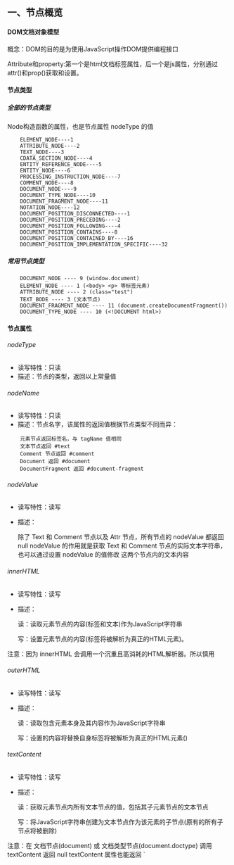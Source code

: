## 一、节点概览

#### DOM文档对象模型

概念：DOM的目的是为使用JavaScript操作DOM提供编程接口

Attribute和property:第一个是html文档标签属性，后一个是js属性，分别通过attr()和prop()获取和设置。

#### 节点类型

##### 全部的节点类型

Node构造函数的属性，也是节点属性 nodeType 的值

```
    ELEMENT_NODE----1
    ATTRIBUTE_NODE----2
    TEXT_NODE----3
    CDATA_SECTION_NODE----4
    ENTITY_REFERENCE_NODE----5
    ENTITY_NODE----6
    PROCESSING_INSTRUCTION_NODE----7
    COMMENT_NODE----8
    DOCUMENT_NODE----9
    DOCUMENT_TYPE_NODE----10
    DOCUMENT_FRAGMENT_NODE----11
    NOTATION_NODE----12
    DOCUMENT_POSITION_DISCONNECTED----1
    DOCUMENT_POSITION_PRECEDING----2
    DOCUMENT_POSITION_FOLLOWING----4
    DOCUMENT_POSITION_CONTAINS----8
    DOCUMENT_POSITION_CONTAINED_BY----16
    DOCUMENT_POSITION_IMPLEMENTATION_SPECIFIC----32
```

##### 常用节点类型
	
```
    DOCUMENT_NODE ---- 9 (window.document)
    ELEMENT_NODE ---- 1 (<body> <p> 等标签元素)
    ATTRIBUTE_NODE ---- 2 (class="test")
    TEXT_BODE ---- 3 (文本节点)
    DOCUMENT_FRAGMENT_NODE ---- 11 (document.createDocumentFragment())
    DOCUMENT_TYPE_NODE ---- 10 (<!DOCUMENT html>)
```

#### 节点属性

###### nodeType
* 读写特性：只读
* 描述：节点的类型，返回以上常量值

###### nodeName
* 读写特性：只读
* 描述：节点名字，该属性的返回值根据节点类型不同而异：
```
    元素节点返回标签名，与 tagName 值相同
    文本节点返回 #text
    Comment 节点返回 #comment
    Document 返回 #document
    DocumentFragment 返回 #document-fragment
```
###### nodeValue
* 读写特性：读写
* 描述：
    
    除了 Text 和 Comment 节点以及 Attr 节点，所有节点的 nodeValue 都返回 null
    nodeValue 的作用就是获取 Text 和 Comment 节点的实际文本字符串，也可以通过设置 nodeValue 的值修改 这两个节点内的文本内容

###### innerHTML
* 读写特性：读写
* 描述：

    读：读取元素节点的内容(标签和文本)作为JavaScript字符串

    写：设置元素节点的内容(标签将被解析为真正的HTML元素)。
<p class="tip">
    注意：因为 innerHTML 会调用一个沉重且高消耗的HTML解析器。所以慎用
</p>

###### outerHTML
* 读写特性：读写
* 描述：

    读：读取包含元素本身及其内容作为JavaScript字符串

    写：设置的内容将替换自身标签将被解析为真正的HTML元素()

###### textContent
* 读写特性：读写
* 描述：

    读：获取元素节点内所有文本节点的值，包括其子元素节点的文本节点

    写：将JavaScript字符串创建为文本节点作为该元素的子节点(原有的所有子节点将被删除)

<p class="tip">
    注意：在 文档节点(document) 或 文档类型节点(document.doctype) 调用 textContent 返回 null
        textContent 属性也能返回 `<script>` `<style>` 标签的内容
</p>

###### childNodes
* 读写特性：只读
* 描述：

    返回调用该方法的元素下所有“直属”子节点。包括元素节点，文本节点，注释节点等等所有节点。

    返回的集合是 NodeList

###### parentNode
* 读写特性：只读
* 描述：返回调用该方法的节点的父节点

###### firstChild
* 读写特性：只读
* 描述：返回调用该方法的节点的第一个子节点

###### lastChild
* 读写特性：只读
* 描述：返回调用该方法的节点的最后一个子节点

###### nextSibling
* 读写特性：只读
* 描述：返回调用该方法的节点的前一个兄弟节点

###### previousSibling
* 读写特性：只读
* 描述：返回调用该方法的节点的后一个兄弟节点

###### children
* 读写特性：只读
* 描述：返回调用该方法的所有元素子节点

###### parentElement
* 读写特性：只读
* 描述：返回调用该方法的节点的父元素节点

###### firstElementChild
* 读写特性：只读
* 描述：返回调用该方法的节点的第一个“元素”子节点

###### lastElementChuild
* 读写特性：只读
* 描述：返回调用该方法的节点的最后一个“元素”子节点

###### nextElementSibling
* 读写特性：只读
* 描述：返回调用该方法的节点的下一个兄弟“元素”节点

###### previousElementSibling
* 读写特性：只读
* 描述：返回调用该方法的节点的前一个兄弟“元素”节点

###### ownerDocument
* 读写特性：只读
* 描述：返回该节点所在的 document 对象，document.ownerDocument === null

#### 节点方法

###### insertAdjacentHTML(position, text)

* 描述：
	
    指定在 开标签前后 或者 闭标签前后 插入HTML文本。

* 参数：

    * `{String} position` 插入的位置：
        * `beforebegin` 开标签前
        * `afterbegin` 开标签后
        * `beforeend` 闭标签前
        * `afterend` 闭标签后
    * `{String} text` 插入的内容，字符串。与 innerHTML的行为相同

* 延伸：

    除火狐浏览器外，所有现代浏览器都可以使用下面两个方法：
    * insertAdjacentElement():
    * insertAdjacentText(): 
        

###### appendChild(element)

* 描述：将指定节点插入到调用该方法的子节点末尾

* 参数：
    * `{Element} element` 要插入的节点

* 返回值：
    * `{Element}` 被插入的节点
    
###### insertBefore(element, target)

* 描述：在调用该方法的元素的指定子节点之前插入所给节点，如果省略第二个参数，那么行为与appendChild相同

* 参数：
    * `{Element} element` 要插入的节点
    * `{Element} target` 想要在哪个节点之前插入的该节点的引用

* 返回值：
    * `{Element}` 被插入的节点

###### removeChild(element):

* 描述：移除调用该方法的元素的子节点

* 参数：
    * `{Element} element` 要移除的子节点

* 返回值：
    * `{Element}` 被移除节点的引用

###### replaceChild(element, target)

* 描述：使用新节点替换调用该方法的元素的指定子节点

* 参数：
    * `{Element} element` 新子节点
    * `{Element} target` 要替换的子节点

* 返回值：
    * `{Element}` 被替换节点的引用
    
###### cloneNode(deep)

* 描述：深/浅 复制调用该方法的节点

* 参数：
    * `{Boolean} deep` true表示深复制，false表示浅复制，默认为false

* 返回值：
    * `{Element}` 克隆的节点

<p class="tip">
注意：无论深复制还是浅复制，都只会复制节点的内联事件，任何通过 addEventListener 或 onxxx 添加的事件都不会被复制
</p>
				
###### contains(element)

* 描述：判断调用该方法的节点是否包含给定的节点

* 参数：
    * `{Element} element` 节点

* 返回值：
    * `{Boolean}` ture 包含，fals 不包含

###### compareDocumentPosition(element)

* 描述：对比传入节点和调用该方法的节点的位置。

* 参数：
    * `{Element} element` 节点

* 返回值：
    * `{Number}` 数字，口诀如下：该口诀中的位置是 传入节点 相对于 调用该方法节点 的
    `前2后4里20，同0外10不在1`

#### 节点集合

`NodeList` 或 `HTMLCollection`

* 特点：
    * 类数组对象
    * 拥有 length 属性
    * 实时节点树，每当文档结构发生变化时，他们都会得到更新
    * 集合的节点顺序与节点所在树中的顺序相同(深度优先)

```
    可以将节点集合(NodeList 或 HTMLCollection)转为数组，这样做的好处有两点：
        1、因为这两个集合是动态的，转为数组可以创建当前集合的快照。
        2、转为数组可以使用Array原型下的许多数组方法
        将NodeList或HTMLCollection转为数组的方法有：
            Array.prototype.clice.call(list) // 或者 Array.prototype.concat.call(list)
            Array.from(list)
```
		
## 二、文档节点

#### 概述

* 节点类型：DOCUMENT_NODE ---- 9
* 继承链： Object -> EventTarget -> Node -> Document -> HTMLDocument
* 示例：window.document

#### 文档节点属性
		
###### title

```js
// 获取文档标题
document.title
```

###### referrer

```js
// 获取提及者
document.referrer
```

###### URL

```js
// 获取文档url连接地址
document.URL
```

###### lastModified

```js
// 获取文档最后修改时间
document.lastModified
```

###### compatMode

```js
// 获取兼容模式 BackCompat: 怪异模式，CSS1Compat: 严格模式
document.compatMode
```

###### doctype

```js
// 取得 <!DOCTYPE html> 元素
document.doctype
```

###### documentElement

```js
// 取得 <html> 元素
document.documentElement
```

###### head

```js
// 取得 <head> 元素
document.head
```

###### links

```js
// 取得所有 <a> 元素
document.links
```

###### links

```js
// 取得文档的所有样式表
document.styleSheets
```

###### activeElement

```js
// 取得文档中聚焦(获得焦点)的元素
document.activeElement
```

###### defaultView

```js
// 获取顶部对象/全局对象，在浏览器中为 window，在其他JavaScript环境为该环境的顶部对象
document.defaultView
```

###### all

```js
// HTML 文档中所有元素组成的集合
document.all
```

###### forms

```js
// 文档中所有 <form> 元素组成的集合
document.forms
```

###### images

```js
// 文档中所有的 <img> 元素组成的集合
document.images
```

###### scripts

```js
// 文档中所有 <script> 元素组成的集合
document.scripts
```

#### 文档节点方法

###### document.createElement(tagName)

* 描述：创建元素节点

* 参数：
    * `{String} tagName` 要创建的元素名字

* 返回值：
    * `{Element}` 创建的新元素

###### document.createTextNode(text)

* 描述：创建文本节点

* 参数：
    * `{String} text` 文本内容，作为文本节点的 nodeValue 的值

* 返回值：
    * `{TEXT_NODE}` 创建的新文本节点

###### document.createComment(text)

* 描述：创建注释节点

* 参数：
    * `{String} text` 注释内容，作为注释节点的 nodeValue 的值

* 返回值：
    * `{COMMENT_NODE}` 创建的新注释节点

###### document.createDocumentFragment()

* 描述：创建文档碎片

* 返回值：
    * `{DOCUMENT_FRAGMENT_NODE}` 文档碎片

###### document.hasFocus()

* 描述：

    判断当前文档是否获得焦点（切换浏览器tab页到其他页面，该方法即返回false）

* 返回值：
    * `{Boolean}` true 代表文档获得焦点，false 代表没有获得焦点

###### document.getElementById(id)

* 描述：根据传入的id值匹配元素节点

* 参数：
    * `{String} id` id值

* 返回值：
    * `{Element | null}` 匹配则返回元素节点，否则返回 null

###### document.elementFromPoint(x, y)

* 描述：获取文档上某一点最顶层的元素

* 参数：
    * `{Number} x` 横坐标
    * `{Number} y` 纵坐标

* 返回值：
    * `{Element}` 该点所在的最顶层元素

###### document.implementation.createHTMLDocument()

* 描述：创建一个当前文档之外的HTML文档

* 返回值：
    * `{Document}` 文档引用

###### document.implementation.hasFeature(feature, version)

* 描述：探测浏览器是否支持指定版本的特性/模块

* 参数：
    * `{String} feature` 特性名字
    * `{Number} version` 版本

    可传参数如下：
```
    | feature       | version       |
    | ------------- | ------------- |
    | Core          | 1.0/2.0/3.0   |
    | XML           | 1.0/2.0/3.0   |
    | HTML          | 1.0/2.0       |
    | Views         | 2.0           |
    | StyleSheets   | 2.0           |
    | CSS           | 2.0           |
    | CSS2          | 2.0           |
    | Events        | 2.0/3.0       |
    | UIEvents      | 2.0/3.0       |
    | MouseEvents   | 2.0/3.0       |
    | MutationEvents| 2.0/3.0       |
    | HTMLEvents    | 2.0           |
    | Range         | 2.0           |
    | Traversal     | 2.0/3.0       |
    | LS            | 3.0           |
    | LS-Async      | 3.0           |
    | Validation    | 3.0           |
```
* 返回值：
    * `{Boolean}` 支持则返回 true，否则返回 false

## 三、元素节点

#### 概述

* 节点类型：ELEMENT_NODE ---- 1
* 继承链： Object -> EventTarget -> Node -> Element -> HTMLElement -> HTML*Element -> `<p>`
* 示例：document.querySelector('p')

#### 元素节点属性

###### tagName
* 读写特性：只读
* 描述：获取元素的标签名，与 `nodeName` 值相同

###### attributes
* 读写特性：只读
* 描述：获取元素上 属性 和 值 的集合（NamedNodeMap）

```
正因为该集合为 NamedNodeMap 所以可以使用一下方法操作集合
getNamedItem()
setNamedItem()
removeNamedItem()
不推荐这种方式操作属性
该属性的优势是所获取的集合是动态的，这样我们可以动态的知晓某元素上属性的数量
```

###### classList
* 读写特性：只读
* 描述：获取元素节点类属性和值的集合（类数组对象）

```
el.classList.add('b')	// 添加b类
el.classList.remove('b')	// 移除b类
el.classList.toggle('b')	// 切换b类
el.classList.contains('b')	// 判断el元素有没有b类
el.classList.value 		// 返回值与 el.className 相同（类名被空格分隔的字符串）
el.classList.length		// el元素拥有类的数量
注意：IE9不支持 classList
```

###### dataset
* 读写特性：只读
* 描述：返回一个对象，包含元素所有以 data-* 起始的属性

<p class="tip">
data-a-a 将要这样访问： el.dataset.aA (即转为驼峰)，可以使用 delete 语句删除一个data属性，另外IE9不支持该属性，可以使用 getAttribute/setAttribute/removeAttribute/hasAttribute 代替
</p>

#### 元素节点方法

###### getAttribute(attrName)

* 描述：获取元素节点上某一个属性的值

* 参数：
    * `{String} attrName` 属性名字

* 返回值：
    * `{String}` 属性值

###### setAttribute(attrName, attrValue)

* 描述：获取元素节点上某一个属性的值

* 参数：
    * `{String} attrName` 属性名字
    * `{String} attrValue` 属性值

###### removeAttribute(attrName)

* 描述：移除调用该方法的元素节点的某一属性

* 参数：
    * `{String} attrName` 属性名字

###### hasAttribute(attrName)

* 描述：判断元素是否有某一特定属性

* 参数：
    * `{String} attrName` 属性名字

* 返回值：
    * `{Boolean}` true 有，false 没有

<p class="tip">因为 hasAttribute() 方法可以为布尔值型属性取得布尔值反馈，所以可以用来判断单选框复选框是否被选中</p>

###### querySelector(selector)

* 描述：根据css选择器返回第一个匹配的节点

* 参数：
    * `{String} selector` css选择器，支持css3

* 返回值：
    * `{Element | Null}` 匹配的元素节点 或 null

<p class="tip">除了 document.querySelector() 外，还可以在指定元素下使用该方法 el.querySelector()</p>

###### querySelectorAll(selector)

* 描述：根据css选择器匹配并返回符合的节点集合

* 参数：
    * `{String} selector` css选择器，支持css3

* 返回值：
    * `{Array}` 匹配的元素节点 或 null

<p class="tip">
注意：querySelectorAll() 方法返回的节点集合是创建时文档的快照，并不是实时动态的。而 getElementsByTagName 和 getElementsByClassName 返回的节点集合则是动态的

加特技：除了 document.querySelectorAll() 外，还可以在指定元素下使用该方法 el.querySelectorAll()
</p>

###### getElementsByClassName(className)

* 描述：根据class值匹配并返回节点集合

* 参数：
    * `{String} className` class值

* 返回值：
    * `{节点集合}` 节点集合

<p class="tip">除了 document.getElementsByClassName() 外，还可以在指定元素下使用该方法 el.getElementsByClassName()</p>

###### getElementsByTagName(tagName)

* 描述：根据class值匹配并返回节点集合

* 参数：
    * `{String} tagName` 标签名

* 返回值：
    * `{节点集合}` 节点集合

<p class="tip">除了 document.getElementsByTagName() 外，还可以在指定元素下使用该方法 el.getElementsByTagName()</p>

###### getElementsByName(name)

* 描述：根据元素 name 属性值匹配并返回节点集合

* 参数：
    * `{String} name` 元素 name 属性值

* 返回值：
    * `{节点集合}` 节点集合

###### normalize()

* 描述：

合并调用该方法元素的多个子文本节点为一个子文本节点，其后代元素节点下的子节点也会被合并，注意，只有两个文本子节点相邻是才会被合并

#### 几何量 与 滚动几何量

##### 属性

###### offsetParent
* 读写特性：只读
* 描述：获取定位父级

offsetParent 的取值规则：

```
1、按照DOM树向上查找离调用该属性的元素最近的position属性不为static的祖先元素
2、如果没有找到，那么<body>元素就是 offsetParent 的值
3、如果在查询过程中，碰到 <td> <th> <table> 标签，那么 offsetParent 就为这些值
```

###### offsetTop
* 读写特性：读写
* 描述：

    读：获取元素边框外沿 到 其定位父级边框内沿 的上距离

    写：设置元素边框外沿 到 其定位父级边框内沿 的上距离

###### offsetLeft
* 读写特性：读写
* 描述：

    读：获取元素边框外沿 到 其定位父级边框内沿 的左距离

    写：设置元素边框外沿 到 其定位父级边框内沿 的左距离

###### offsetHeight
* 读写特性：只读
* 描述：获取元素高 （边框 + 填充 + 内容）

###### offsetWidth
* 读写特性：只读
* 描述：获取元素宽 （边框 + 填充 + 内容）

###### clientHeight
* 读写特性：只读
* 描述：获取元素的高 （填充 + 内容）

###### clientWidth
* 读写特性：只读
* 描述：获取元素的宽 （填充 + 内容）

###### scrollHeight
* 读写特性：只读
* 描述：获取滚动元素的高度

<p class="tip">注意：如果滚动区域内的子节点比滚动区域小，那么该属性返回滚动区域的高度</p>

###### scrollWidth
* 读写特性：只读
* 描述：获取滚动元素的宽度

<p class="tip">注意：如果滚动区域内的子节点比滚动区域小，那么该属性返回滚动区域的宽度</p>

###### scrollTop
* 读写特性：读写
* 描述：

    读：获取滚动元素当前已滚动的区域距离上边的距离

    写：使用JavaScript以编程的方式滚动元素到指定的距离

###### scrollLeft
* 读写特性：读写
* 描述：

    读：获取滚动元素当前已滚动的区域距离左边的距离

    写：使用JavaScript以编程的方式滚动元素到指定的距离

##### 方法

###### getBoundingClientRect()

* 描述：获取元素相对于整个页面的位置（top/right/bottom/left），以及元素的宽高

* 返回值：
    * `{Object}` 元素位置信息
        ```
        {
            top
            right
            bottom
            left
            width
            height
        }
        ```
<p class="tip">
    加特技：返回值中，width 和 height 为元素 （边框 + 填充 + 内容）的高度和宽度，与调用元素的 offsetHeight 与 offsetWidth 属性的返回值相同
</p>

###### scrollIntoView(position)

* 描述：滚动调用该方法的元素到滚动元素的视区

* 参数：
    * `{Boolean} position` true 滚动该元素到视区顶部，false 滚动该元素到视区底部。默认为 true

## 四、文本节点

#### 概述

* 节点类型：TEXT_NODE ---- 3
* 继承链： Object -> EventTarget -> Node -> CharacterData -> Text -> 'asdfasdg'

#### 文本节点属性

###### length
* 描述：文本节点拥有length属性，返回该节点文本内容的长度

###### data
* 描述：返回文本节点的字符串内容 与 nodeValue 的值相同

###### nodeValue
* 描述：与 data 属性的值相同

#### 文本节点方法

###### appendData(text)

* 描述：将text追加到节点末尾

* 参数：
    * `{String} text` 要追加的字符串

###### insertData(offset, text)

* 描述：在 offset 指定的位置前插入字符串 text

* 参数：
    * `{Number} offset` 位置
    * `{String} text` 要追加的字符串

###### deleteData(offset, count)

* 描述：在 offset 指定的位置开始，删除 count 个字符，包括 offset 位置

* 参数：
    * `{Number} offset` 位置
    * `{Number} count` 删除字符的数量

###### replaceData(offset, count, text)

* 描述：使用字符串 text 替换从 offset 指定的位置开始 count 个字符，包括 offset 位置

* 参数：
    * `{Number} offset` 位置
    * `{Number} count` 删除字符的数量
    * `{String} text` 字符串

###### substringData(offset, count)

* 描述：获取从 offset 指定的位置开始 count 个字符，包括 offset 位置

* 参数：
    * `{Number} offset` 位置
    * `{Number} count` 获取字符的数量

* 返回值：
    * `{String}` 获取到的字符串

###### splitText(offset)

* 描述：从 offset 指定的位置将调用该方法的文本节点分割成两个文本节点

* 参数：
    * `{Number} offset` 分割的位置，该位置将包含在后一个文本节点中

* 返回值：
    * `{TEXT_NODE}` 后一个文本节点的内容。

## 五、CSS 样式 与 样式表

#### CSS 样式

###### 元素的内联样式(style 属性)

```js
// 访问元素的 style 属性[el.style]，将返回 CSSStyleDeclaration 对象，仅包含该元素的内联样式，而不是计算后样式

el.style.驼峰属性名
el.style.setProperty('css属性', '值')
el.style.getProperty('css属性')
el.style.removeProperty('css属性')

// 使用一个由一系列css属性和值的字符串设置style的值
// 例：el.style.cssText = "width: 200px; height: 200px; background: red;"
el.style.cssText
```

###### 获取元素的计算后样式

* window.getComputedStyle(element)

* 描述：获取元素计算后的样式

* 参数：
    * `{Element} element` 元素

* 返回值：
    * `{CSSStyleDeclaration}` 包含元素属性键值对的对象

<p class="tip">
与 el.style 一样，返回 CSSStyleDeclaration 对象，但不同的是，使用 getComputedStyle 获得的 CSSStyleDeclaration 对象下的属性时只读的，而通过 style 属性获得的 CSSStyleDeclaration 是可设置的。
另外，getComputedStyle 获得的颜色值始终都是 rgb() 格式，而通过style获得的颜色值就是你再内敛样式中所写的样子，并且在通过 getComputedStyle 获取的 transform 属性值为矩阵 matrix
</p>

```
window.getComputedStyle()
作用：使用 window.getComputedStyle(el) 可以获取元素计算后的样式
一个参数：元素
返回值：与 el.style 一样，返回 CSSStyleDeclaration 对象，但不同的是，使用 getComputedStyle 获得的 CSSStyleDeclaration 对象下的属性时只读的，而通过 style 属性获得的 CSSStyleDeclaration 是可设置的。
另外，getComputedStyle 获得的颜色值始终都是 rgb() 格式，而通过style获得的颜色值就是你再内敛样式中所写的样子，并且在通过 getComputedStyle 获取的 transform 属性值为矩阵 matrix
```

#### CSS样式表 与 CSS规则

###### CSS样式表

使用 `<link>` 和 `<style>` 标签可以分别创建 外部 和 内部 样式表，一旦样式表被添加到HTML文档中，每个样式表将表示为一个 `CSSStyleSheet` 对象。该对象可以通过 `<link>` 或 `<style>` 标签元素的 sheet 属性访问： el.sheet

###### CSS规则

每个样式表都是由一条条规则组成的(如：`body{background-color: red;` 为一条规则)，CSS规则表示为一个 `CSSStyleRule` 对象，可以通过 `el.sheet.cssRules[n]` 或者 `el.sheet.rules[n]` 访问该样式表的第 `n` 条规则

###### 访问所有样式表

可以使用 `document.styleSheets` 访问该文档的所有样式表，该属性返回由 `CSSStyleSheet` 对象组成的 `StyleSheetList` 对象

## 六、DOM中的JavaScript

#### JavaScript默认是同步解析的

当DOM在解析时遇到 `<script>` 标签，将停止解析文档，并执行JavaScript脚本，如果是外部脚本，必须要下载后再解析，这将导致性能问题。

#### defer

可以使用 defer 属性推迟外部脚本的下载与执行，直到html文档解析完成。

#### async

使用 async 属性异步下载并执行外部JavaScript文件

* 不会阻塞DOM的解析与其他资源(如：图片、样式表)的下载
* 如果有多个外部JavaScript脚本拥有 `async` 属性，那么他们的执行顺序很可能不按照DOM中的顺序执行。先下载完的先执行
* 如果一个 `<script>` 元素同时存在 `defer` 和 `async` ，`async` 的优先级高
* 注意：使用JavaScript动态创建的 `<script>` 元素，并添加到DOM，那么该脚本将强制按照 `async` 的规则下载与执行
* 通过 `<script>` 元素的 `onload`、`onerror`、`load`、`error` 等事件，可以监听异步下载的JavaScript的下载情况
